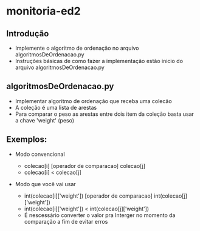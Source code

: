 # monitoria-ed2
## Introdução
- Implemente o algoritmo de ordenação no arquivo algoritmosDeOrdenacao.py
- Instruções básicas de como fazer a implementação estão inicio do arquivo algoritmosDeOrdenacao.py

## algoritmosDeOrdenacao.py
- Implementar algoritmo de ordenação que receba uma colecão
- A coleção é uma lista de arestas
- Para comparar o peso as arestas entre dois item da coleção basta usar a chave 'weight' (peso)

## Exemplos:
- Modo convencional
  - colecao[i] [operador de comparacao] colecao[j]
  - colecao[i] < colecao[j]

- Modo que você vai usar
  - int(colecao[i]['weight']) [operador de comparacao] int(colecao[j]['weight'])
  - int(colecao[i]['weight']) < int(colecao[j]['weight'])
  - É nescessário converter o valor pra Interger no momento da comparação a fim de evitar erros
